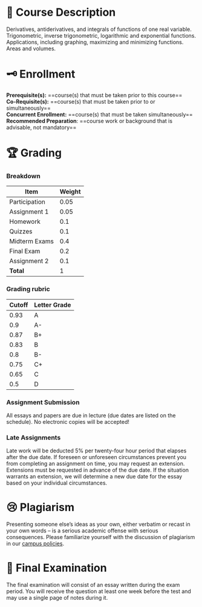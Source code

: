 # 📜 Course Description

Derivatives, antiderivatives, and integrals of functions of one real variable. Trigonometric, inverse trigonometric, logarithmic and exponential functions. Applications, including graphing, maximizing and minimizing functions. Areas and volumes.

# 🗝 Enrollment

**Prerequisite(s):** ==course(s) that must be taken prior to this course==  
**Co-Requisite(s):** ==course(s) that must be taken prior to or simultaneously==  
**Concurrent Enrollment:** ==course(s) that must be taken simultaneously==  
**Recommended Preparation**: ==course work or background that is advisable, not mandatory==

# 🏆 Grading

### Breakdown

|Item|Weight|
|---|---|
|Participation|0.05|
|Assignment 1|0.05|
|Homework|0.1|
|Quizzes|0.1|
|Midterm Exams|0.4|
|Final Exam|0.2|
|Assignment 2|0.1|
|**Total**|1|

### Grading rubric

|Cutoff|Letter Grade|
|---|---|
|0.93|A|
|0.9|A-|
|0.87|B+|
|0.83|B|
|0.8|B-|
|0.75|C+|
|0.65|C|
|0.5|D|

### **Assignment Submission**

All essays and papers are due in lecture (due dates are listed on the schedule). No electronic copies will be accepted!

### **Late Assignments**

Late work will be deducted 5% per twenty-four hour period that elapses after the due date. If foreseen or unforeseen circumstances prevent you from completing an assignment on time, you may request an extension. Extensions must be requested in advance of the due date. If the situation warrants an extension, we will determine a new due date for the essay based on your individual circumstances.

# 😢 Plagiarism

Presenting someone else’s ideas as your own, either verbatim or recast in your own words – is a serious academic offense with serious consequences. Please familiarize yourself with the discussion of plagiarism in our [campus policies](https://policy.usc.edu/scampus-part-b/).

# 🧠 Final Examination

The final examination will consist of an essay written during the exam period. You will receive the question at least one week before the test and may use a single page of notes during it.